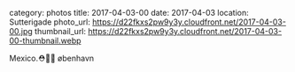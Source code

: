 category: photos 
title: 2017-04-03-00
date: 2017-04-03
location: Sutterigade
photo_url: https://d22fkxs2pw9y3y.cloudfront.net/2017-04-03-00.jpg
thumbnail_url: https://d22fkxs2pw9y3y.cloudfront.net/2017-04-03-00-thumbnail.webp

Mexico.⛑🦐👕            øbenhavn     